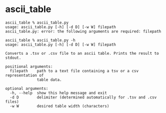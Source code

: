 # ascii_table

    ascii_table % ascii_table.py
    usage: ascii_table.py [-h] [-d D] [-w W] filepath
    ascii_table.py: error: the following arguments are required: filepath

    ascii_table % ascii_table.py -h
    usage: ascii_table.py [-h] [-d D] [-w W] filepath

    Converts a .tsv or .csv file to an ascii table. Prints the result to stdout.

    positional arguments:
      filepath    path to a text file containing a tsv or a csv representation of
                  table data.

    optional arguments:
      -h, --help  show this help message and exit
      -d D        delimiter (determined automatically for .tsv and .csv files)
      -w W        desired table width (characters)

